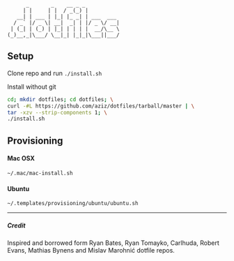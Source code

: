           _       _    __ _ _
         | |     | |  / _(_) |
       __| | ___ | |_| |_ _| | ___  ___
      / _` |/ _ \| __|  _| | |/ _ \/ __|
     | (_| | (_) | |_| | | | |  __/\__ \
    (_)__,_|\___/ \__|_| |_|_|\___||___/

## Setup
Clone repo and run `./install.sh`

Install without git
```bash
cd; mkdir dotfiles; cd dotfiles; \
curl -#L https://github.com/aziz/dotfiles/tarball/master | \
tar -xzv --strip-components 1; \
./install.sh
```

## Provisioning
#### Mac OSX
`~/.mac/mac-install.sh`

#### Ubuntu
`~/.templates/provisioning/ubuntu/ubuntu.sh`

---
##### Credit
Inspired and borrowed form Ryan Bates, Ryan Tomayko, Carlhuda, Robert Evans,
Mathias Bynens and Mislav Marohnić dotfile repos.
